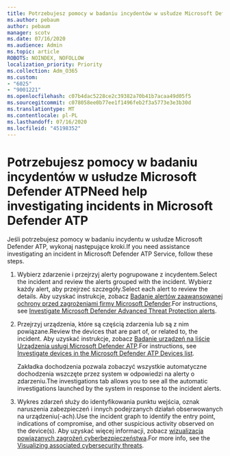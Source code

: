 ```yaml
---
title: Potrzebujesz pomocy w badaniu incydentów w usłudze Microsoft Defender ATP
ms.author: pebaum
author: pebaum
manager: scotv
ms.date: 07/16/2020
ms.audience: Admin
ms.topic: article
ROBOTS: NOINDEX, NOFOLLOW
localization_priority: Priority
ms.collection: Adm_O365
ms.custom:
- "6025"
- "9001221"
ms.openlocfilehash: c07b4dac5228ce2c39382a70b41b7acaa49d05f5
ms.sourcegitcommit: c078058ee0b77ee1f1496feb2f3a5773e3e3b30d
ms.translationtype: MT
ms.contentlocale: pl-PL
ms.lasthandoff: 07/16/2020
ms.locfileid: "45198352"
---
```

# <a name="need-help-investigating-incidents-in-microsoft-defender-atp"></a><span data-ttu-id="cc403-102">Potrzebujesz pomocy w badaniu incydentów w usłudze Microsoft Defender ATP</span><span class="sxs-lookup"><span data-stu-id="cc403-102">Need help investigating incidents in Microsoft Defender ATP</span></span>

<span data-ttu-id="cc403-103">Jeśli potrzebujesz pomocy w badaniu incydentu w usłudze Microsoft Defender ATP, wykonaj następujące kroki.</span><span class="sxs-lookup"><span data-stu-id="cc403-103">If you need assistance investigating an incident in Microsoft Defender ATP Service, follow these steps.</span></span>

1. <span data-ttu-id="cc403-104">Wybierz zdarzenie i przejrzyj alerty pogrupowane z incydentem.</span><span class="sxs-lookup"><span data-stu-id="cc403-104">Select the incident and review the alerts grouped with the incident.</span></span> <span data-ttu-id="cc403-105">Wybierz każdy alert, aby przejrzeć szczegóły.</span><span class="sxs-lookup"><span data-stu-id="cc403-105">Select each alert to review the details.</span></span> <span data-ttu-id="cc403-106">Aby uzyskać instrukcje, zobacz [Badanie alertów zaawansowanej ochrony przed zagrożeniami firmy Microsoft Defender](https://docs.microsoft.com/windows/security/threat-protection/microsoft-defender-atp/investigate-alerts).</span><span class="sxs-lookup"><span data-stu-id="cc403-106">For instructions, see [Investigate Microsoft Defender Advanced Threat Protection alerts](https://docs.microsoft.com/windows/security/threat-protection/microsoft-defender-atp/investigate-alerts).</span></span>
2. <span data-ttu-id="cc403-107">Przejrzyj urządzenia, które są częścią zdarzenia lub są z nim powiązane.</span><span class="sxs-lookup"><span data-stu-id="cc403-107">Review the devices that are part of, or related to, the incident.</span></span> <span data-ttu-id="cc403-108">Aby uzyskać instrukcje, zobacz [Badanie urządzeń na liście Urządzenia usługi Microsoft Defender ATP](https://docs.microsoft.com/windows/security/threat-protection/microsoft-defender-atp/investigate-machines).</span><span class="sxs-lookup"><span data-stu-id="cc403-108">For instructions, see [Investigate devices in the Microsoft Defender ATP Devices list](https://docs.microsoft.com/windows/security/threat-protection/microsoft-defender-atp/investigate-machines).</span></span><br/>
 
    <span data-ttu-id="cc403-109">Zakładka dochodzenia pozwala zobaczyć wszystkie automatyczne dochodzenia wszczęte przez system w odpowiedzi na alerty o zdarzeniu.</span><span class="sxs-lookup"><span data-stu-id="cc403-109">The investigations tab allows you to see all the automatic investigations launched by the system in response to the incident alerts.</span></span>
3. <span data-ttu-id="cc403-110">Wykres zdarzeń służy do identyfikowania punktu wejścia, oznak naruszenia zabezpieczeń i innych podejrzanych działań obserwowanych na urządzeniu(-ach).</span><span class="sxs-lookup"><span data-stu-id="cc403-110">Use the incident graph to identify the entry point, indications of compromise, and other suspicious activity observed on the device(s).</span></span> <span data-ttu-id="cc403-111">Aby uzyskać więcej informacji, zobacz [wizualizacja powiązanych zagrożeń cyberbezpieczeństwa](https://docs.microsoft.com/windows/security/threat-protection/microsoft-defender-atp/investigate-incidents#visualizing-associated-cybersecurity-threats).</span><span class="sxs-lookup"><span data-stu-id="cc403-111">For more info, see the [Visualizing associated cybersecurity threats](https://docs.microsoft.com/windows/security/threat-protection/microsoft-defender-atp/investigate-incidents#visualizing-associated-cybersecurity-threats).</span></span>  